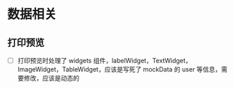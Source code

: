 # 数据相关

## 打印预览

- [ ] 打印预览时处理了 widgets 组件，labelWidget，TextWidget，ImageWidget，TableWidget，应该是写死了 mockData 的 user 等信息，需要修改，应该是动态的
